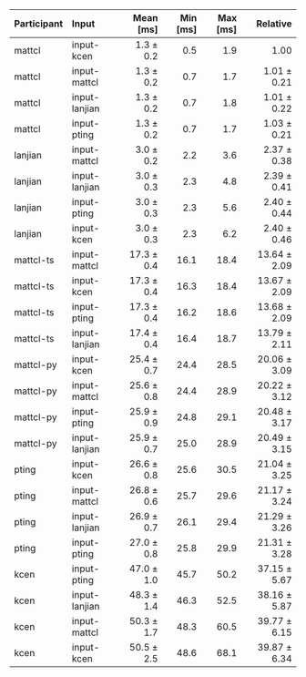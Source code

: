 | Participant | Input | Mean [ms] | Min [ms] | Max [ms] | Relative |
|:---|:---|---:|---:|---:|---:|
| mattcl | input-kcen | 1.3 ± 0.2 | 0.5 | 1.9 | 1.00 |
| mattcl | input-mattcl | 1.3 ± 0.2 | 0.7 | 1.7 | 1.01 ± 0.21 |
| mattcl | input-lanjian | 1.3 ± 0.2 | 0.7 | 1.8 | 1.01 ± 0.22 |
| mattcl | input-pting | 1.3 ± 0.2 | 0.7 | 1.7 | 1.03 ± 0.21 |
| lanjian | input-mattcl | 3.0 ± 0.2 | 2.2 | 3.6 | 2.37 ± 0.38 |
| lanjian | input-lanjian | 3.0 ± 0.3 | 2.3 | 4.8 | 2.39 ± 0.41 |
| lanjian | input-pting | 3.0 ± 0.3 | 2.3 | 5.6 | 2.40 ± 0.44 |
| lanjian | input-kcen | 3.0 ± 0.3 | 2.3 | 6.2 | 2.40 ± 0.46 |
| mattcl-ts | input-mattcl | 17.3 ± 0.4 | 16.1 | 18.4 | 13.64 ± 2.09 |
| mattcl-ts | input-kcen | 17.3 ± 0.4 | 16.3 | 18.4 | 13.67 ± 2.09 |
| mattcl-ts | input-pting | 17.3 ± 0.4 | 16.2 | 18.6 | 13.68 ± 2.09 |
| mattcl-ts | input-lanjian | 17.4 ± 0.4 | 16.4 | 18.7 | 13.79 ± 2.11 |
| mattcl-py | input-kcen | 25.4 ± 0.7 | 24.4 | 28.5 | 20.06 ± 3.09 |
| mattcl-py | input-mattcl | 25.6 ± 0.8 | 24.4 | 28.9 | 20.22 ± 3.12 |
| mattcl-py | input-pting | 25.9 ± 0.9 | 24.8 | 29.1 | 20.48 ± 3.17 |
| mattcl-py | input-lanjian | 25.9 ± 0.7 | 25.0 | 28.9 | 20.49 ± 3.15 |
| pting | input-kcen | 26.6 ± 0.8 | 25.6 | 30.5 | 21.04 ± 3.25 |
| pting | input-mattcl | 26.8 ± 0.6 | 25.7 | 29.6 | 21.17 ± 3.24 |
| pting | input-lanjian | 26.9 ± 0.7 | 26.1 | 29.4 | 21.29 ± 3.26 |
| pting | input-pting | 27.0 ± 0.8 | 25.8 | 29.9 | 21.31 ± 3.28 |
| kcen | input-pting | 47.0 ± 1.0 | 45.7 | 50.2 | 37.15 ± 5.67 |
| kcen | input-lanjian | 48.3 ± 1.4 | 46.3 | 52.5 | 38.16 ± 5.87 |
| kcen | input-mattcl | 50.3 ± 1.7 | 48.3 | 60.5 | 39.77 ± 6.15 |
| kcen | input-kcen | 50.5 ± 2.5 | 48.6 | 68.1 | 39.87 ± 6.34 |
